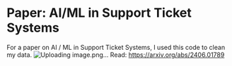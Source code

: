 # Paper: AI/ML in Support Ticket Systems
For a paper on AI / ML in Support Ticket Systems, I used this code to clean my data.
![Uploading image.png…]()
Read: https://arxiv.org/abs/2406.01789
